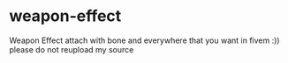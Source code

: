 # weapon-effect
Weapon Effect attach with bone and everywhere that you want in fivem :)) please do not reupload my source 
